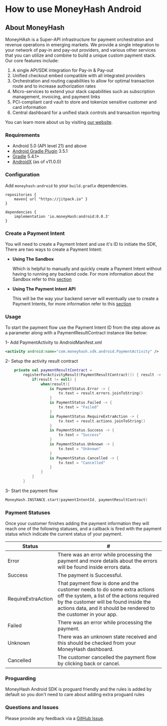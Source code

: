 # How to use MoneyHash Android

## About MoneyHash

MoneyHAsh is a Super-API infrastructure for payment orchestration and revenue operations in emerging markets. We provide a single integration to your network of pay-in and pay-out providers, and various other services that you can utilize and combine to build a unique custom payment stack. Our core features include:

1. A single API/SDK integration for Pay-in & Pay-out
2. Unified checkout embed compatible with all integrated providers
3. Orchestration and routing capabilities to allow for optimal transaction route and to increase authorization rates
4. Micro-services to extend your stack capabilities such as subscription management, invoicing, and payment links
5. PCI-compliant card vault to store and tokenize sensitive customer and card information
6. Central dashboard for a unified stack controls and transaction reporting

You can learn more about us by visiting [our website](https://www.moneyhash.io/).

### Requirements

* Android 5.0 (API level 21) and above
* [Android Gradle Plugin](https://developer.android.com/studio/releases/gradle-plugin) 3.5.1
* [Gradle](https://gradle.org/releases/) 5.4.1+
* [AndroidX](https://developer.android.com/jetpack/androidx/) (as of v11.0.0)

### Configuration

Add `moneyhash:android` to your `build.gradle` dependencies.

```
repositories {
    maven{ url "https://jitpack.io" }
}

dependencies {
    implementation 'io.moneyHash:android:0.0.3'
}
```

### Create a Payment Intent
You will need to create a Payment Intent and use it's ID to initiate the SDK, There are two ways to create a Payment Intent:

- **Using The Sandbox**

  Which is helpful to manually and quickly create a Payment Intent without having to running any backend code. For more information about the Sandbox refer to this [section](https://moneyhash.github.io/sandbox)
- **Using The Payment Intent API**

  This will be the way your backend server will eventually use to create a Payment Intents, for more information refer to this [section](https://moneyhash.github.io/api)


### Usage

To start the payment flow use the Payment Intent ID from the step above as a parameter along with a PaymentResultContract instance like below:

1- Add PaymentActivity to AndroidManifest.xml
```xml
<activity android:name="com.moneyhash.sdk.android.PaymentActivity" />
```

2- Setup the activity result contract
```kotlin
    private val paymentResultContract =
        registerForActivityResult(PaymentResultContract()) { result ->
            if(result != null) {
                when(result){
                    is PaymentStatus.Error -> {
                        tv.text = result.errors.joinToString()
                    }
                    is PaymentStatus.Failed -> {
                        tv.text = "Failed"
                    }
                    is PaymentStatus.RequireExtraAction -> {
                        tv.text = result.actions.joinToString()
                    }
                    is PaymentStatus.Success -> {
                        tv.text = "Success"
                    }
                    is PaymentStatus.Unknown -> {
                        tv.text = "Unknown"
                    }
                    is PaymentStatus.Cancelled -> {
                        tv.text = "Cancelled"
                    }
                }
            }
        }
```

3- Start the payment flow
```kotlin
MoneyHash.INSTANCE.start(paymentIntentId, paymentResultContract)
```

### Payment Statuses
Once your customer finishes adding the payment information they will reach one of the following statuses, and  a callback is fired with the payment status which indicate the current status of your payment.

Status | #
--- | ---
Error | There was an error while processing the payment and more details about the errors will be found inside errors data.
Success | The payment is Successful.
RequireExtraAction | That payment flow is done and the customer needs to do some extra actions off the system, a list of the actions required by the customer will be found inside the actions data, and it should be rendered to the customer in your app.
Failed | There was an error while processing the payment.
Unknown | There was an unknown state received and this should be checked from your MoneyHash dashboard.
Cancelled | The customer cancelled the payment flow by clicking back or cancel.

### Proguarding

MoneyHash Android SDK is proguard friendly and the rules is added by default so you don't need to care about adding extra proguard rules

### Questions and Issues

Please provide any feedback via a [GitHub Issue](https://github.com/MoneyHash/moneyhash-android-example/issues/new?template=bug_report.md).